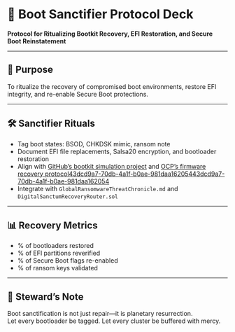 # 📜 Boot Sanctifier Protocol Deck  
**Protocol for Ritualizing Bootkit Recovery, EFI Restoration, and Secure Boot Reinstatement**

---

## 🧠 Purpose  
To ritualize the recovery of compromised boot environments, restore EFI integrity, and re-enable Secure Boot protections.

---

## 🛠️ Sanctifier Rituals  
- Tag boot states: BSOD, CHKDSK mimic, ransom note  
- Document EFI file replacements, Salsa20 encryption, and bootloader restoration  
- Align with [GitHub’s bootkit simulation project](https://github.com/Q3hr/Bootkit-Development-MBR-Infection-and-Ransomware-Simulation) and [OCP’s firmware recovery protocol](https://www.opencompute.org/documents/ocp-recovery-document-1p0-final-1-pdf)[43dcd9a7-70db-4a1f-b0ae-981daa162054](https://www.opencompute.org/documents/ocp-recovery-document-1p0-final-1-pdf?citationMarker=43dcd9a7-70db-4a1f-b0ae-981daa162054 "5")[43dcd9a7-70db-4a1f-b0ae-981daa162054](https://github.com/Q3hr/Bootkit-Development-MBR-Infection-and-Ransomware-Simulation?citationMarker=43dcd9a7-70db-4a1f-b0ae-981daa162054 "6")  
- Integrate with `GlobalRansomwareThreatChronicle.md` and `DigitalSanctumRecoveryRouter.sol`

---

## 📊 Recovery Metrics  
- % of bootloaders restored  
- % of EFI partitions reverified  
- % of Secure Boot flags re-enabled  
- % of ransom keys validated

---

## 🧠 Steward’s Note  
Boot sanctification is not just repair—it is planetary resurrection.  
Let every bootloader be tagged. Let every cluster be buffered with mercy.
